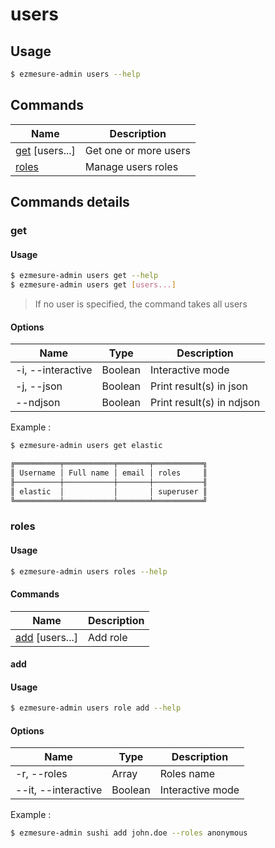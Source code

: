 # users

## Usage

```bash
$ ezmesure-admin users --help
```

## Commands

| Name | Description |
| --- | --- |
| [get](#get) [users...] | Get one or more users |
| [roles](#roles) <command> | Manage users roles |

## Commands details

### get

#### Usage
```bash
$ ezmesure-admin users get --help
$ ezmesure-admin users get [users...]
```
> If no user is specified, the command takes all users

#### Options
| Name | Type | Description |
| --- | --- | --- |
| -i, --interactive | Boolean | Interactive mode |
| -j, --json | Boolean | Print result(s) in json |
| --ndjson | Boolean | Print result(s) in ndjson |

Example :
```bash
$ ezmesure-admin users get elastic

╔══════════╤═══════════╤═══════╤═══════════╗
║ Username │ Full name │ email │ roles     ║
╟──────────┼───────────┼───────┼───────────╢
║ elastic  │           │       │ superuser ║
╚══════════╧═══════════╧═══════╧═══════════╝
```
### roles

#### Usage
```bash
$ ezmesure-admin users roles --help
```

#### Commands

| Name | Description |
| --- | --- |
| [add](#add) [users...] | Add role |

#### add

#### Usage
```bash
$ ezmesure-admin users role add --help
```

#### Options
| Name | Type | Description |
| --- | --- | --- |
| -r, --roles | Array | Roles name |
| --it, --interactive | Boolean | Interactive mode |

Example :
```bash
$ ezmesure-admin sushi add john.doe --roles anonymous
```